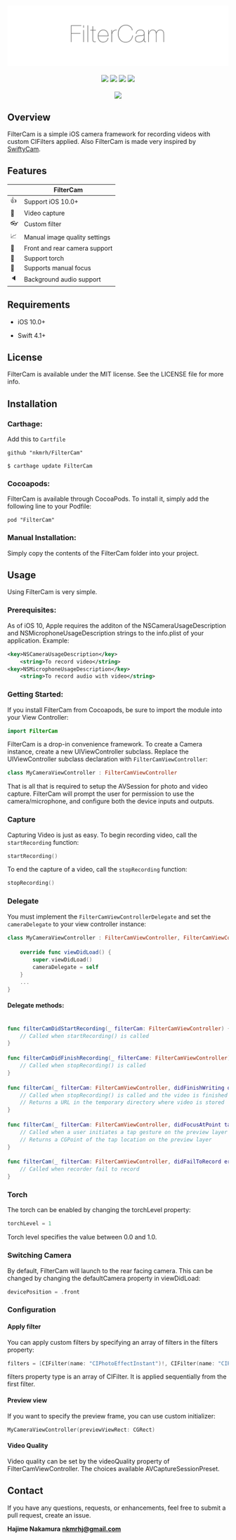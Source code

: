 <p align="center">
	<img src="images/FilterCam.png">
	<br><br>
    <img src="https://img.shields.io/badge/platform-iOS%2010%2B-blue.svg"/>
    <img src="https://img.shields.io/badge/language-swift%205-green.svg" />
    <img src="https://img.shields.io/badge/pod-v1.0.0-blue.svg" />
    <img src="https://img.shields.io/badge/license-MIT-lightgrey.svg" />
    <br><br>
	<img src="images/demo.gif" align="center">
</p>

## Overview

FilterCam is a simple iOS camera framework for recording videos with custom CIFilters applied. Also FilterCam is made very inspired by [SwiftyCam](https://github.com/Awalz/SwiftyCam).

## Features

|       | FilterCam |
| --------- | -----|
| :+1: | Support iOS 10.0+  |
| :movie_camera: | Video capture  |
| :eyeglasses: | Custom filter  |
| :chart_with_upwards_trend: | Manual image quality settings  |
| :tada: | Front and rear camera support  |
| :flashlight: | Support torch  |
| :eyes: | Supports manual focus  |
| :speaker: | Background audio support  |


## Requirements

- iOS 10.0+

- Swift 4.1+

## License

FilterCam is available under the MIT license. See the LICENSE file for more info.

## Installation

### Carthage:

Add this to `Cartfile`

```
github "nkmrh/FilterCam"
```

```
$ carthage update FilterCam
```

### Cocoapods:

FilterCam is available through CocoaPods. To install it, simply add the following line to your Podfile:

```
pod "FilterCam"
```

### Manual Installation:

Simply copy the contents of the FilterCam folder into your project.

## Usage

Using FilterCam is very simple.

### Prerequisites:

As of iOS 10, Apple requires the additon of the NSCameraUsageDescription and NSMicrophoneUsageDescription strings to the info.plist of your application. Example:

```xml
<key>NSCameraUsageDescription</key>
	<string>To record video</string>
<key>NSMicrophoneUsageDescription</key>
	<string>To record audio with video</string>
```

### Getting Started:

If you install FilterCam from Cocoapods, be sure to import the module into your View Controller:

```swift
import FilterCam
```

FilterCam is a drop-in convenience framework. To create a Camera instance, create a new UIViewController subclass. Replace the UIViewController subclass declaration with `FilterCamViewController`:

```swift
class MyCameraViewController : FilterCamViewController
```

That is all that is required to setup the AVSession for photo and video capture. FilterCam will prompt the user for permission to use the camera/microphone, and configure both the device inputs and outputs.

### Capture

Capturing Video is just as easy. To begin recording video, call the `startRecording` function:

```swift
startRecording()
```

To end the capture of a video, call the `stopRecording` function:

```swift
stopRecording()
```

### Delegate

You must implement the `FilterCamViewControllerDelegate` and set the `cameraDelegate` to your view controller instance:

```swift
class MyCameraViewController : FilterCamViewController, FilterCamViewControllerDelegate {

    override func viewDidLoad() {
        super.viewDidLoad()
        cameraDelegate = self
    }
    ...
}
```

#### Delegate methods:

```swift

func filterCamDidStartRecording(_ filterCam: FilterCamViewController) {
	// Called when startRecording() is called
}

func filterCamDidFinishRecording(_ filterCame: FilterCamViewController) {
	// Called when stopRecording() is called
}

func filterCam(_ filterCam: FilterCamViewController, didFinishWriting outputURL: URL) {
	// Called when stopRecording() is called and the video is finished processing
	// Returns a URL in the temporary directory where video is stored
}

func filterCam(_ filterCam: FilterCamViewController, didFocusAtPoint tapPoint: CGPoint) {
	// Called when a user initiates a tap gesture on the preview layer
	// Returns a CGPoint of the tap location on the preview layer
}

func filterCam(_ filterCam: FilterCamViewController, didFailToRecord error: Error) {
	// Called when recorder fail to record
}
```

### Torch

The torch can be enabled by changing the torchLevel property:
```swift
torchLevel = 1
```

Torch level specifies the value between 0.0 and 1.0.


### Switching Camera


By default, FilterCam will launch to the rear facing camera. This can be changed by changing the defaultCamera property in viewDidLoad:
```swift
devicePosition = .front
```

### Configuration

#### Apply filter

You can apply custom filters by specifying an array of filters in the  filters property:
```swift
filters = [CIFilter(name: "CIPhotoEffectInstant")!, CIFilter(name: "CIPhotoEffectNoir")!]
```
filters property type is an array of CIFilter. It is applied sequentially from the first filter.

#### Preview view

If you want to specify the preview frame, you can use custom initializer:
```swift
MyCameraViewController(previewViewRect: CGRect)
```

#### Video Quality

Video quality can be set by the videoQuality property of FilterCamViewController. The choices available AVCaptureSessionPreset.

## Contact

If you have any questions, requests, or enhancements, feel free to submit a pull request, create an issue.

**Hajime Nakamura**
**nkmrhj@gmail.com**

